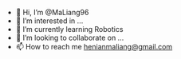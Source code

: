 - 👋 Hi, I’m @MaLiang96
- 👀 I’m interested in ...
- 🌱 I’m currently learning Robotics
- 💞️ I’m looking to collaborate on ...
- 📫 How to reach me henianmaliang@gmail.com

<!---
MaLiang96/MaLiang96 is a ✨ special ✨ repository because its `README.md` (this file) appears on your GitHub profile.
You can click the Preview link to take a look at your changes.
--->
